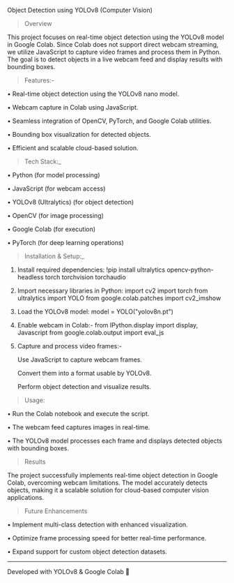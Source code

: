Object Detection using YOLOv8 (Computer Vision)

>Overview

  This project focuses on real-time object detection using the YOLOv8 model in Google Colab. Since Colab does not support direct webcam streaming, we utilize JavaScript to capture video frames and process them 
  in Python. The goal is to detect objects in a live webcam feed and display results with bounding boxes.

>Features:-

 •	Real-time object detection using the YOLOv8 nano model.

 •	Webcam capture in Colab using JavaScript.

 •	Seamless integration of OpenCV, PyTorch, and Google Colab utilities.

 •	Bounding box visualization for detected objects.

 •	Efficient and scalable cloud-based solution.


>Tech Stack:_

 •	Python (for model processing)

 •	JavaScript (for webcam access)

 •	YOLOv8 (Ultralytics) (for object detection)

 •	OpenCV (for image processing)

 •	Google Colab (for execution)

 •	PyTorch (for deep learning operations)

>Installation & Setup:_

 1.	Install required dependencies:
                     !pip install ultralytics opencv-python-headless torch torchvision torchaudio
 2.	Import necessary libraries in Python:
          import cv2
          import torch
          from ultralytics import YOLO
          from google.colab.patches import cv2_imshow
 3.	Load the YOLOv8 model:
                       model = YOLO("yolov8n.pt")
 4.	Enable webcam in Colab:-
           from IPython.display import display, Javascript
                       from google.colab.output import eval_js
  	
 5.	Capture and process video frames:-
   
      Use JavaScript to capture webcam frames.
  	
      Convert them into a format usable by YOLOv8.
  	
      Perform object detection and visualize results.

>Usage:

 •	Run the Colab notebook and execute the script.

 •	The webcam feed captures images in real-time.

 •	The YOLOv8 model processes each frame and displays detected objects with bounding boxes.

>Results

  The project successfully implements real-time object detection in Google Colab, overcoming webcam limitations. The model accurately detects objects, making it a scalable solution for cloud-based computer 
  vision applications.

>Future Enhancements

 •	Implement multi-class detection with enhanced visualization.

 •	Optimize frame processing speed for better real-time performance.

 •	Expand support for custom object detection datasets.
________________________________________
Developed with YOLOv8 & Google Colab 🚀

